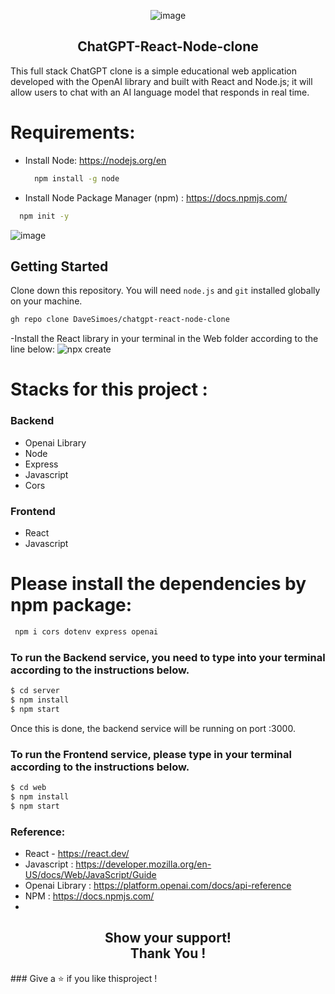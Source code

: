 <div align="center">
 
![image](https://github.com/DaveSimoes/chatgpt-react-node-clone/assets/109705197/655133f3-abf4-4833-b8c3-b5fb90b2e9ba)

</div> 




<h2 align="center">
 ChatGPT-React-Node-clone
</h2>


This full stack ChatGPT clone is a simple educational web application developed with the OpenAI library and built with React and Node.js; it will allow users to chat with an AI language model that responds in real time.


# Requirements:
- Install Node: https://nodejs.org/en
  
  ```sh
    npm install -g node
  ```

- Install Node Package Manager (npm) : https://docs.npmjs.com/
  
 ```sh
   npm init -y
 ```
 
 
![image](https://github.com/DaveSimoes/chatgpt-react-node-clone/assets/109705197/d2861369-d049-42be-b741-b0641fd1c9ac)


## Getting Started
Clone down this repository. You will need `node.js` and `git` installed globally on your machine.
```sh
gh repo clone DaveSimoes/chatgpt-react-node-clone
```

-Install the React library in your terminal in the Web folder according to the line below: 
![npx create](https://github.com/DaveSimoes/chatgpt-react-node-clone/assets/109705197/5b15a35a-fbe7-46cf-81a9-5a64926cd855)


# Stacks for this project :

### Backend
   - Openai Library 
   - Node 
   - Express
   - Javascript
   - Cors
  
### Frontend
   - React 
   - Javascript

# Please install the dependencies by npm package:

```sh
 npm i cors dotenv express openai
```

### To run the Backend service, you need to type into your terminal according to the instructions below.
```sh
$ cd server
$ npm install
$ npm start
```
Once this is done, the backend service will be running on port :3000. 

### To run the Frontend service, please type in your terminal according to the instructions below.

```sh
$ cd web
$ npm install
$ npm start
```

### Reference:
- React - https://react.dev/
- Javascript : https://developer.mozilla.org/en-US/docs/Web/JavaScript/Guide
- Openai Library : https://platform.openai.com/docs/api-reference
-  NPM : https://docs.npmjs.com/
-  
<h2 align= "center">Show your support! </br>
Thank You !</h2>
### Give a ⭐ if you like thisproject !
